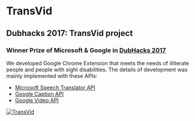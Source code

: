 # TransVid
## Dubhacks 2017: TransVid project

### Winner Prize of Microsoft & Google in **[DubHacks 2017](https://devpost.com/software/transvid)**

We developed Google Chrome Extension that meets the needs of illiterate people and people with sight disabilities. 
The details of development was mainly implemented with these APIs:
- [Microsoft Speech Translator API](https://www.microsoft.com/en-us/translator/speech.aspx)
- [Google Caption API](https://developers.google.com/youtube/v3/docs/captions)
- [Google Video API](https://developers.google.com/youtube/v3/docs/videos/list)

[![TransVid](https://challengepost-s3-challengepost.netdna-ssl.com/photos/production/software_photos/000/557/445/datas/gallery.jpg)](https://www.youtube.com/watch?v=I_JEibXSQas)


